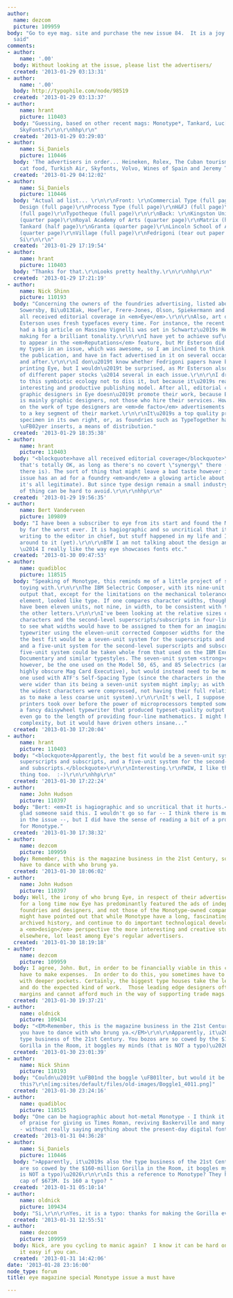 ```yaml
---
author:
  name: dezcom
  picture: 109959
body: "Go to eye mag. site and purchase the new issue 84.  It is a joy.\r\n\r\n'Nough
  said"
comments:
- author:
    name: '.00'
  body: Without looking at the issue, please list the advertisers/
  created: '2013-01-29 03:13:31'
- author:
    name: '.00'
  body: http://typophile.com/node/98519
  created: '2013-01-29 03:13:37'
- author:
    name: hrant
    picture: 110403
  body: "Guessing, based on other recent mags: Monotype*, Tankard, Luc[as], H&FJ.\r\n\r\n*
    SkyFonts?\r\n\r\nhhp\r\n"
  created: '2013-01-29 03:29:03'
- author:
    name: Si_Daniels
    picture: 110446
  body: 'The advertisers in order... Heineken, Rolex, The Cuban tourism board, Whiskers
    cat food, Turkish Air, Skyfonts, Volvo, Wines of Spain and Jeremy Tankard. '
  created: '2013-01-29 04:12:02'
- author:
    name: Si_Daniels
    picture: 110446
  body: "Actual ad list... \r\n\r\nFront: \r\nCommercial Type (full page)\r\nTerminal
    Design (full page)\r\nProcess Type (full page)\r\nH&FJ (full page)\r\nFontFont
    (full page)\r\nTypotheque (full page)\r\n\r\nBack: \r\nKingston University London
    (quarter page)\r\nRoyal Academy of Arts (quarter page)\r\nMatrix (half page)\r\nJeremy
    Tankard (half page)\r\nGranta (quarter page)\r\nLincoln School of Art & Design
    (quarter page)\r\nVillage (full page)\r\nFedrigoni (tear out paper sample insert)\r\n\r\nCheers,
    Si\r\n\r\n"
  created: '2013-01-29 17:19:54'
- author:
    name: hrant
    picture: 110403
  body: "Thanks for that.\r\nLooks pretty healthy.\r\n\r\nhhp\r\n"
  created: '2013-01-29 17:21:19'
- author:
    name: Nick Shinn
    picture: 110193
  body: "Concerning the owners of the foundries advertising, listed above, Schwartz,
    Sowersby, Bi\u013Eak, Hoefler, Frere-Jones, Olson, Spiekermann and Tankard have
    all received editorial coverage in <em>Eye</em>.\r\n\r\nAlso, art director Simon
    Esterson uses fresh typefaces every time. For instance, the recent issue which
    had a big article on Massimo Vignelli was set in Schwartz\u2019s Helvetica revival,
    making for a brilliant tonality.\r\n\r\nI have yet to achieve suf\uFB01cient cachet
    to appear in the <em>Reputations</em> feature, but Mr Esterson did use two of
    my types in an issue, which was awesome, so I am inclined to think favorably of
    the publication, and have in fact advertised in it on several occasions before
    and after.\r\n\r\nI don\u2019t know whether Fedrigoni papers have been used for
    printing Eye, but I wouldn\u2019t be surprised, as Mr Esterson also specs a lot
    of different paper stocks \u2014 several in each issue.\r\n\r\nI draw attention
    to this symbiotic ecology not to diss it, but because it\u2019s really quite an
    interesting and productive publishing model. After all, editorial coverage of
    graphic designers in Eye doesn\u2019t promote their work, because Eye\u2019s readership
    is mainly graphic designers, not those who hire their services. However, features
    on the work of type designers are <em>de facto</em> advertisements for their product,
    to a key segment of their market.\r\n\r\nIt\u2019s a top quality printed type
    specimen in its own right, or, as foundries such as TypeTogether have used, with
    \uFB02yer inserts, a means of distribution."
  created: '2013-01-29 18:35:38'
- author:
    name: hrant
    picture: 110403
  body: "<blockquote>have all received editorial coverage</blockquote>\r\n\r\nTo me
    that's totally OK, as long as there's no covert \"synergy\" there (and I doubt
    there is). The sort of thing that might leave a bad taste however is if a given
    issue has an ad for a foundry <em>and</em> a glowing article about it (even even
    it's all legitimate). But since type design remain a small industry that sort
    of thing can be hard to avoid.\r\n\r\nhhp\r\n"
  created: '2013-01-29 19:56:35'
- author:
    name: Bert Vanderveen
    picture: 109809
  body: "I have been a subscriber to eye from its start and found the Monotype issue
    by far the worst ever. It is hagiographic and so uncritical that it hurts. I considered
    writing to the editor in chief, but stuff happened in my life and I did not get
    around to it (yet).\r\n\r\nBTW I am not talking about the design and type used
    \u2014 I really like the way eye showcases fonts etc."
  created: '2013-01-30 09:47:53'
- author:
    name: quadibloc
    picture: 118515
  body: "Speaking of Monotype, this reminds me of a little project of sorts I've been
    toying with.\r\n\r\nThe IBM Selectric Composer, with its nine-unit system, produced
    output that, except for the limitations on the mechanical tolerances of the Selectric
    element, looked like type. If one compares character widths, though, M and W should
    have been eleven units, not nine, in width, to be consistent with the scale of
    the other letters.\r\n\r\nI've been looking at the relative sizes of the superscript/subscript
    characters and the second-level superscripts/subscripts in four-line mathematics
    to see what widths would have to be assigned to them for an imaginary daisywheel
    typewriter using the eleven-unit corrected Composer widths for the primary faces.\r\n\r\nApparently,
    the best fit would be a seven-unit system for the superscripts and subscripts,
    and a five-unit system for the second-level superscripts and subscripts.\r\n\r\nThe
    five-unit system could be taken whole from that used on the IBM Executive for
    Documentary and similar typestyles. The seven-unit system <strong>could not</strong>,
    however, be the one used on the Model 50, 65, and 85 Selectrics (and also the
    highly obscure Mag Card Executive), but would instead need to be more like the
    one used with ATF's Self-Spacing Type (since the characters in the former system
    were wider than its being a seven-unit system might imply; as with the Composer,
    the widest characters were compressed, not having their full relative width, so
    as to make a less coarse unit system).\r\n\r\nIt's well, I suppose, that laser
    printers took over before the power of microprocessors tempted someone to make
    a fancy daisywheel typewriter that produced typeset-quality output and which did
    even go to the length of providing four-line mathematics. I might have loved its
    complexity, but it would have driven others insane..."
  created: '2013-01-30 17:20:04'
- author:
    name: hrant
    picture: 110403
  body: "<blockquote>Apparently, the best fit would be a seven-unit system for the
    superscripts and subscripts, and a five-unit system for the second-level superscripts
    and subscripts.</blockquote>\r\n\r\nInteresting.\r\nFWIW, I like this sort of
    thing too.  :-)\r\n\r\nhhp\r\n"
  created: '2013-01-30 17:22:24'
- author:
    name: John Hudson
    picture: 110397
  body: "Bert: <em>It is hagiographic and so uncritical that it hurts.</em>\r\n\r\nI'm
    glad someone said this. I wouldn't go so far -- I think there is much of interest
    in the issue --, but I did have the sense of reading a bit of a promotional piece
    for Monotype."
  created: '2013-01-30 17:38:32'
- author:
    name: dezcom
    picture: 109959
  body: Remember, this is the magazine business in the 21st Century, sometimes you
    have to dance with who brung ya.
  created: '2013-01-30 18:06:02'
- author:
    name: John Hudson
    picture: 110397
  body: Well, the irony of who brung Eye, in respect of their advertisers, is that
    for a long time now Eye has predominantly featured the ads of independent type
    foundries and designers, and not those of the Monotype-owned companies. An editorial
    might have pointed out that while Monotype have a long, fascinating and nicely
    archived history, and continue to do important technological development, from
    a <em>design</em> perspective the more interesting and creative stuff is happening
    elsewhere, lot least among Eye's regular advertisers.
  created: '2013-01-30 18:19:18'
- author:
    name: dezcom
    picture: 109959
  body: I agree, John. But, in order to be financially viable in this century, you
    have to make expenses.  In order to do this, you sometimes have to court those
    with deeper pockets. Certainly, the biggest type houses take the least chances
    and do the expected kind of work.  Those leading edge designers often are at thin
    margins and cannot afford much in the way of supporting trade mags.
  created: '2013-01-30 19:37:21'
- author:
    name: oldnick
    picture: 109434
  body: "<EM>Remember, this is the magazine business in the 21st Century, sometimes
    you have to dance with who brung ya.</EM>\r\n\r\nApparently, it\u2019s also the
    type business of the 21st Century. You bozos are so cowed by the $160-million
    Gorilla in the Room, it boggles my minds (that is NOT a typo)\u2026"
  created: '2013-01-30 23:01:39'
- author:
    name: Nick Shinn
    picture: 110193
  body: "Couldn\u2019t \uFB01nd the boggle \uFB01lter, but would it be something like
    this?\r\n[img:sites/default/files/old-images/Boggle1_4011.png]"
  created: '2013-01-30 23:24:16'
- author:
    name: quadibloc
    picture: 118515
  body: "One can be hagiographic about hot-metal Monotype - I think it deserves lots
    of praise for giving us Times Roman, reviving Baskerville and many other faces
    - without really saying anything about the present-day digital font company.\r\n\r\nUnfortunately."
  created: '2013-01-31 04:36:28'
- author:
    name: Si_Daniels
    picture: 110446
  body: ">Apparently, it\u2019s also the type business of the 21st Century. You bozos
    are so cowed by the $160-million Gorilla in the Room, it boggles my minds (that
    is NOT a typo)\u2026\r\n\r\nIs this a reference to Monotype? They have a market
    cap of $673M. Is 160 a typo? "
  created: '2013-01-31 05:10:14'
- author:
    name: oldnick
    picture: 109434
  body: "Si,\r\n\r\nYes, it is a typo: thanks for making the Gorilla even bigger\u2026"
  created: '2013-01-31 12:55:51'
- author:
    name: dezcom
    picture: 109959
  body: Nick, are you cycling to manic again?  I know it can be hard on you.  Take
    it easy if you can.
  created: '2013-01-31 14:42:06'
date: '2013-01-28 23:16:00'
node_type: forum
title: eye magazine special Monotype issue a must have

---
```

